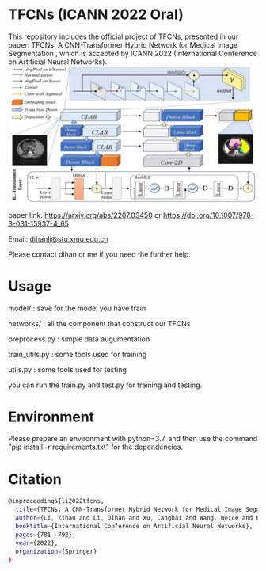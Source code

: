 # TFCNs (ICANN 2022 Oral)
This repository includes the official project of TFCNs, presented in our paper:  TFCNs: A CNN-Transformer Hybrid Network for Medical Image Segmentation
, which is accepted by ICANN 2022 (International Conference on Artificial Neural Networks).
![image](https://github.com/HUANGLIZI/TFCNs/blob/main/imgs/TFCNs.jpg)

paper link: https://arxiv.org/abs/2207.03450 or https://doi.org/10.1007/978-3-031-15937-4_65

Email: dihanli@stu.xmu.edu.cn

Please contact dihan or me if you need the further help.


# Usage

model/ : save for the model you have train

networks/ : all the component that construct our TFCNs

preprocess.py : simple data augumentation

train_utils.py : some tools used for training

utils.py : some tools used for testing

you can run the train.py and test.py for training and testing.

# Environment

Please prepare an environment with python=3.7, and then use the command "pip install -r requirements.txt" for the dependencies.

# Citation

```bash
@inproceedings{li2022tfcns,
  title={TFCNs: A CNN-Transformer Hybrid Network for Medical Image Segmentation},
  author={Li, Zihan and Li, Dihan and Xu, Cangbai and Wang, Weice and Hong, Qingqi and Li, Qingde and Tian, Jie},
  booktitle={International Conference on Artificial Neural Networks},
  pages={781--792},
  year={2022},
  organization={Springer}
}
```
